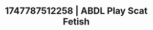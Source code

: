 ---
categories:
- Immersive passion
- Erotic surprise
- Erotic voice acting
- Deep touch
- NSFW role reversal
image: /assets/images/1747787512258.jpg
layout: post
seo:
  description: Featured content with high-quality ABDL Play, Scat Fetish. HD images
    available.
  keywords: ABDL Play, Scat Fetish
  og_image: /assets/images/1747787512258.jpg
  schema_type: VisualArtwork
tags:
- ABDL Play
- '#1747787512258'
- Scat Fetish
title: 1747787512258 | ABDL Play Scat Fetish
---